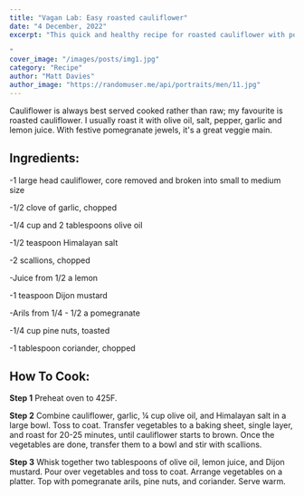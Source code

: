 ```yaml
---
title: "Vagan Lab: Easy roasted cauliflower"
date: "4 December, 2022"
excerpt: "This quick and healthy recipe for roasted cauliflower with pomegranate and coriander seasoning is perfect for salads and veggie main.

"
cover_image: "/images/posts/img1.jpg"
category: "Recipe"
author: "Matt Davies"
author_image: "https://randomuser.me/api/portraits/men/11.jpg"
---
```


Cauliflower is always best served cooked rather than raw; my favourite is roasted cauliflower. I usually roast it with olive oil, salt, pepper, garlic and lemon juice. With festive pomegranate jewels, it's a great veggie main.

## Ingredients:

-1 large head cauliflower, core removed and broken into small to medium size

-1/2 clove of garlic, chopped

-1/4 cup and 2 tablespoons olive oil

-1/2 teaspoon Himalayan salt

-2 scallions, chopped

-Juice from 1/2 a lemon

-1 teaspoon Dijon mustard

-Arils from 1/4 - 1/2 a pomegranate

-1/4 cup pine nuts, toasted

-1 tablespoon coriander, chopped

## How To Cook:

**Step 1** Preheat oven to 425F.

**Step 2** Combine cauliflower, garlic, ¼ cup olive oil, and Himalayan salt in a large bowl. Toss to coat. Transfer vegetables to a baking sheet, single layer, and roast for 20-25 minutes, until cauliflower starts to brown. Once the vegetables are done, transfer them to a bowl and stir with scallions.

**Step 3** Whisk together two tablespoons of olive oil, lemon juice, and Dijon mustard. Pour over vegetables and toss to coat. Arrange vegetables on a platter. Top with pomegranate arils, pine nuts, and coriander. Serve warm.
